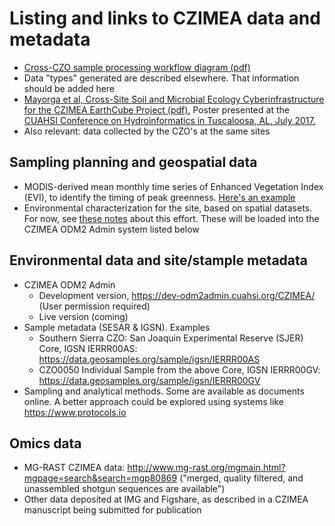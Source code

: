 # Listing and links to CZIMEA data and metadata

- [Cross-CZO sample processing workflow diagram (pdf)](https://drive.google.com/open?id=0B9NLnOiN5c1RUXIzbGNYVTNWMG8)
- Data "types" generated are described elsewhere. That information should be added here
- [Mayorga et al, Cross-Site Soil and Microbial Ecology Cyberinfrastructure for the CZIMEA EarthCube Project (pdf).](https://github.com/BiG-CZ/CZIMEA/blob/master/EMayorga_ECAHM2017_Poster.pdf) Poster presented at the [CUAHSI Conference on Hydroinformatics in Tuscaloosa, AL, July 2017.](https://www.cuahsi.org/community/cuahsi-science-meetings/)
- Also relevant: data collected by the CZO's at the same sites

## Sampling planning and geospatial data
- MODIS-derived mean monthly time series of Enhanced Vegetation Index (EVI), to identify the timing of peak greenness. [Here's an example](https://github.com/BiG-CZ/CZIMEA/blob/master/MonthlyMeanMODIS_EVI_SouthernSierraCZOsite.png)
- Environmental characterization for the site, based on spatial datasets. For now, see [these notes](#4) about this effort. These will be loaded into the CZIMEA ODM2 Admin system listed below

## Environmental data and site/stample metadata
- CZIMEA ODM2 Admin
  - Development version, https://dev-odm2admin.cuahsi.org/CZIMEA/ (User permission required)
  - Live version (coming)
- Sample metadata (SESAR & IGSN). Examples
  - Southern Sierra CZO: San Joaquin Experimental Reserve (SJER) Core, IGSN IERRR00AS: https://data.geosamples.org/sample/igsn/IERRR00AS
  - CZO0050 Individual Sample from the above Core, IGSN IERRR00GV: https://data.geosamples.org/sample/igsn/IERRR00GV
- Sampling and analytical methods. Some are available as documents online. A better approach could be explored using systems like https://www.protocols.io

## Omics data
- MG-RAST CZIMEA data: http://www.mg-rast.org/mgmain.html?mgpage=search&search=mgp80869 ("merged, quality filtered, and unassembled shotgun sequences are available")
- Other data deposited at IMG and Figshare, as described in a CZIMEA manuscript being submitted for publication
